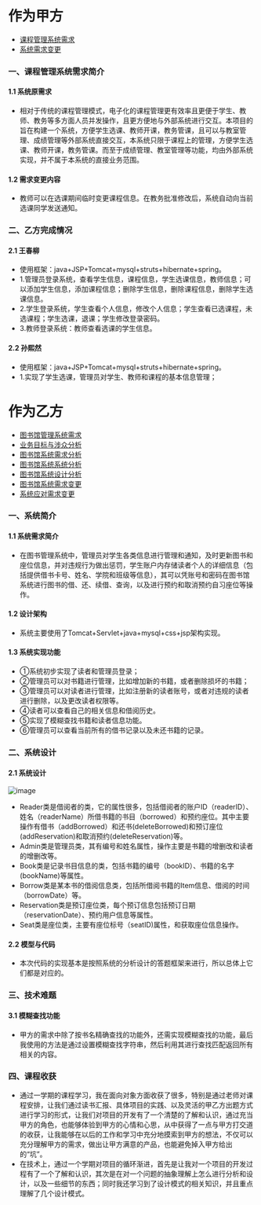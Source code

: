 # 作为甲方
* [课程管理系统需求](https://github.com/llandll/OO-Course/blob/master/作业2：课程管理系统.md)
* [系统需求变更](https://github.com/llandll/OO-Course/blob/master/作业8：系统需求变更.md)

### 一、课程管理系统需求简介
#### 1.1 系统原需求
* 相对于传统的课程管理模式，电子化的课程管理更有效率且更便于学生、教师、教务等多方面人员并发操作，且更方便地与外部系统进行交互。本项目的旨在构建一个系统，方便学生选课、教师开课，教务管课，且可以与教室管理、成绩管理等外部系统直接交互，本系统只限于课程上的管理，方便学生选课、教师开课，教务管课。而至于成绩管理、教室管理等功能，均由外部系统实现，并不属于本系统的直接业务范围。
#### 1.2 需求变更内容
* 教师可以在选课期间临时变更课程信息。在教务批准修改后，系统自动向当前选课同学发送通知。
### 二、乙方完成情况
#### 2.1 王春柳
* 使用框架：java+JSP+Tomcat+mysql+struts+hibernate+spring。
* 1.管理员登录系统，查看学生信息，课程信息，学生选课信息，教师信息；可以添加学生信息，添加课程信息；删除学生信息，删除课程信息，删除学生选课信息。
* 2.学生登录系统，学生查看个人信息，修改个人信息；学生查看已选课程，未选课程；学生选课，退课；学生修改登录密码。
* 3.教师登录系统：教师查看选课的学生信息。
#### 2.2 孙熙然
* 使用框架：java+JSP+Tomcat+mysql+struts+hibernate+spring。
* 1.实现了学生选课，管理员对学生、教师和课程的基本信息管理；


# 作为乙方
* [图书馆管理系统需求](https://github.com/zhongyehong/oo-homework/blob/740f55bb10169b0eb114bfaa3e26101026b2a190/library.md)
* [业务目标与涉众分析](https://github.com/llandll/OO-Course/blob/master/作业3：业务目标与涉众分析.md)
* [图书馆系统需求分析](https://github.com/llandll/OO-Course/blob/master/作业3：业务目标与涉众分析.md)
* [图书馆系统系统分析](https://github.com/llandll/OO-Course/blob/master/作业5：系统分析报告.md)
* [图书馆系统设计分析](https://github.com/llandll/OO-Course/blob/master/作业5：系统设计报告.md)
* [图书馆系统需求变更](https://github.com/zhongyehong/oo-homework/blob/master/作业7/图书管理系统需求变更.md)
* [系统应对需求变更](https://github.com/llandll/OO-Course/blob/master/作业8：应对需求变更.md)

### 一、系统简介
#### 1.1 系统需求简介
* 在图书管理系统中，管理员对学生各类信息进行管理和通知，及时更新图书和座位信息，并对违规行为做出惩罚，学生账户内存储读者个人的详细信息（包括提供借书卡号、姓名、学院和班级等信息），其可以凭账号和密码在图书馆系统进行图书的借、还、续借、查询，以及进行预约和取消预约自习座位等操作。
#### 1.2 设计架构
* 系统主要使用了Tomcat+Servlet+java+mysql+css+jsp架构实现。
#### 1.3 系统实现功能
* ①系统初步实现了读者和管理员登录；
* ②管理员可以对书籍进行管理，比如增加新的书籍，或者删除损坏的书籍；
* ③管理员可以对读者进行管理，比如注册新的读者账号，或者对违规的读者进行删除，以及更改读者权限等。
* ④读者可以查看自己的相关信息和借阅历史。
* ⑤实现了模糊查找书籍和读者信息功能。
* ⑥管理员可以查看当前所有的借书记录以及未还书籍的记录。

### 二、系统设计
#### 2.1 系统设计
![image](https://github.com/llandll/OO-Course/blob/master/images-folder/类图1.png)
* Reader类是借阅者的类，它的属性很多，包括借阅者的账户ID（readerID）、姓名（readerName）所借书籍的书目（borrowed）和预约座位。其中主要操作有借书（addBorrowed）和还书(deleteBorrowed)和预订座位(addReservation)和取消预约(deleteReservation)等。
* Admin类是管理员类，其有编号和姓名属性，操作主要是书籍的增删改和读者的增删改等。
* Book类是记录书目信息的类，包括书籍的编号（bookID）、书籍的名字(bookName)等属性。
* Borrow类是某本书的借阅信息类，包括所借阅书籍的Item信息、借阅的时间（borrowDate）等。
* Reservation类是预订座位类，每个预订信息包括预订日期（reservationDate）、预约用户信息等属性。
* Seat类是座位类，主要有座位标号（seatID)属性，和获取座位信息操作。
#### 2.2 模型与代码
* 本次代码的实现基本是按照系统的分析设计的答题框架来进行，所以总体上它们都是对应的。

### 三、技术难题
#### 3.1 模糊查找功能
* 甲方的需求中除了按书名精确查找的功能外，还需实现模糊查找的功能，最后我使用的方法是通过设置模糊查找字符串，然后利用其进行查找匹配返回所有相关的内容。

### 四、课程收获
* 通过一学期的课程学习，我在面向对象方面收获了很多，特别是通过老师对课程安排，让我们通过读书汇报、具体项目的实践、以及灵活的甲乙方出题方式进行学习的形式，让我们对项目的开发有了一个清楚的了解和认识，通过充当甲方的角色，也能够体验到甲方的心情和心思，从中获得了一点与甲方打交道的收获，让我能够在以后的工作和学习中充分地摸索到甲方的想法，不仅可以充分理解甲方的需求，做出让甲方满意的产品，也能避免掉入甲方给出的“坑”。
* 在技术上，通过一个学期对项目的循环渐进，首先是让我对一个项目的开发过程有了一个了解和认识，其次是在对一个问题的抽象理解上怎么进行分析和设计，以及一些细节的东西；同时我还学习到了设计模式的相关知识，并且重点理解了几个设计模式。
